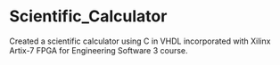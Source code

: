 # Scientific_Calculator
Created a scientific calculator using C in VHDL incorporated with Xilinx Artix-7 FPGA for Engineering Software 3 course.
